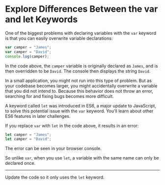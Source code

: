 # Explore Differences Between the var and let Keywords
One of the biggest problems with declaring variables with the `var` keyword is that you can easily overwrite variable declarations:

```js
var camper = "James";
var camper = "David";
console.log(camper);
```

In the code above, the `camper` variable is originally declared as `James`, and is then overridden to be `David`. The console then displays the string `David`.

In a small application, you might not run into this type of problem. But as your codebase becomes larger, you might accidentally overwrite a variable that you did not intend to. Because this behavior does not throw an error, searching for and fixing bugs becomes more difficult.

A keyword called `let` was introduced in ES6, a major update to JavaScript, to solve this potential issue with the `var` keyword. You'll learn about other ES6 features in later challenges.

If you replace `var` with `let` in the code above, it results in an error:

```js
let camper = "James";
let camper = "David";
```

The error can be seen in your browser console.

So unlike `var`, when you use `let`, a variable with the same name can only be declared once.

---

Update the code so it only uses the `let` keyword.
